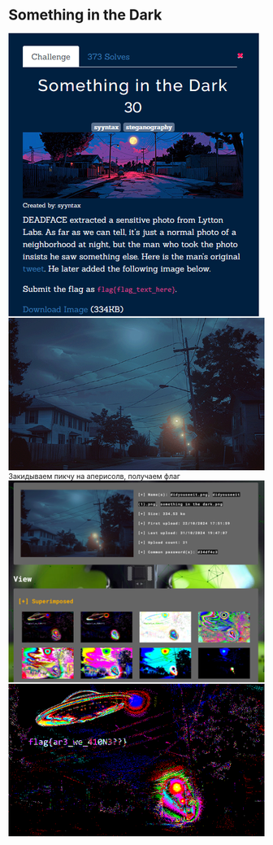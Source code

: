 # Something in the Dark
![img.png](task%2Fimg.png)\
![didyouseeit.png](task%2Fdidyouseeit.png)\
Закидываем пикчу на аперисолв, получаем флаг\
![img.png](img.png)\
![img_1.png](img_1.png)
